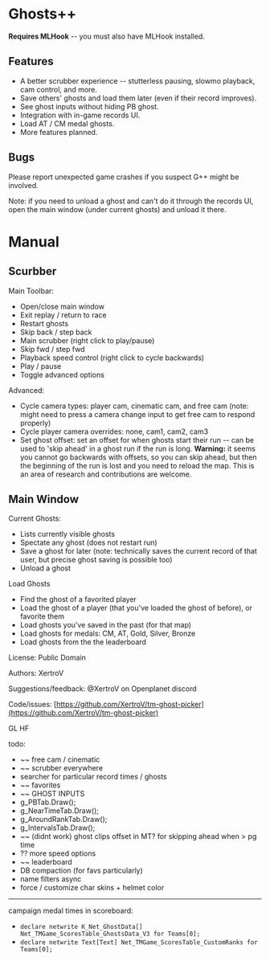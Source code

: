 # Ghosts++

**Requires MLHook** -- you must also have MLHook installed.

## Features

- A better scrubber experience -- stutterless pausing, slowmo playback, cam control, and more.
- Save others' ghosts and load them later (even if their record improves).
- See ghost inputs without hiding PB ghost.
- Integration with in-game records UI.
- Load AT / CM medal ghosts.
- More features planned.

## Bugs

Please report unexpected game crashes if you suspect G++ might be involved.

Note: if you need to unload a ghost and can't do it through the records UI, open the main window (under current ghosts) and unload it there.

# Manual

## Scurbber

Main Toolbar:

* Open/close main window
* Exit replay / return to race
* Restart ghosts
* Skip back / step back
* Main scrubber (right click to play/pause)
* Skip fwd / step fwd
* Playback speed control (right click to cycle backwards)
* Play / pause
* Toggle advanced options

Advanced:

* Cycle camera types: player cam, cinematic cam, and free cam (note: might need to press a camera change input to get free cam to respond properly)
* Cycle player camera overrides: none, cam1, cam2, cam3
* Set ghost offset: set an offset for when ghosts start their run -- can be used to 'skip ahead' in a ghost run if the run is long. **Warning:** it seems you cannot go backwards with offsets, so you can skip ahead, but then the beginning of the run is lost and you need to reload the map. This is an area of research and contributions are welcome.

## Main Window

Current Ghosts:

* Lists currently visible ghosts
* Spectate any ghost (does not restart run)
* Save a ghost for later (note: technically saves the current record of that user, but precise ghost saving is possible too)
* Unload a ghost

Load Ghosts

* Find the ghost of a favorited player
* Load the ghost of a player (that you've loaded the ghost of before), or favorite them
* Load ghosts you've saved in the past (for that map)
* Load ghosts for medals: CM, AT, Gold, Silver, Bronze
* Load ghosts from the the leaderboard


License: Public Domain

Authors: XertroV

Suggestions/feedback: @XertroV on Openplanet discord

Code/issues: [https://github.com/XertroV/tm-ghost-picker](https://github.com/XertroV/tm-ghost-picker)

GL HF



todo:
- ~~ free cam / cinematic
- ~~ scrubber everywhere
- searcher for particular record times / ghosts
- ~~ favorites
- ~~ GHOST INPUTS
- g_PBTab.Draw();
- g_NearTimeTab.Draw();
- g_AroundRankTab.Draw();
- g_IntervalsTab.Draw();
- ~~ (didnt work) ghost clips offset in MT? for skipping ahead when > pg time
- ?? more speed options
- ~~ leaderboard
- DB compaction (for favs particularly)
- name filters async
- force / customize char skins + helmet color


------------

campaign medal times in scoreboard:
- `declare netwrite K_Net_GhostData[] Net_TMGame_ScoresTable_GhostsData_V3 for Teams[0];`
- `declare netwrite Text[Text] Net_TMGame_ScoresTable_CustomRanks for Teams[0];`

